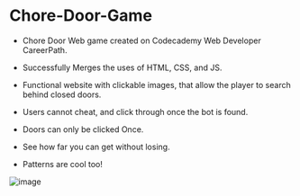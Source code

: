 # Chore-Door-Game
- Chore Door Web game created on Codecademy Web Developer CareerPath. 
- Successfully Merges the uses of HTML, CSS, and JS.
- Functional website with clickable images, that allow the player to search behind closed doors.
- Users cannot cheat, and click through once the bot is found.
- Doors can only be clicked Once.

- See how far you can get without losing.
- Patterns are cool too!

![image](https://user-images.githubusercontent.com/68614831/143730936-14bdbb6f-f778-4f24-a35c-2f59a40e8ca3.png)
